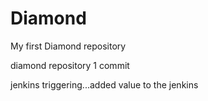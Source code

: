 # Diamond
My first Diamond repository

diamond repository 1 commit

jenkins triggering...added value to the jenkins 
